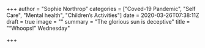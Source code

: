 +++
author = "Sophie Northrop"
categories = ["Coved-19 Pandemic", "Self Care", "Mental health", "Children’s Activities"]
date = 2020-03-26T07:38:11Z
draft = true
image = ""
summary = "The glorious sun is deceptive"
title = "“Whoops!” Wednesday"

+++
